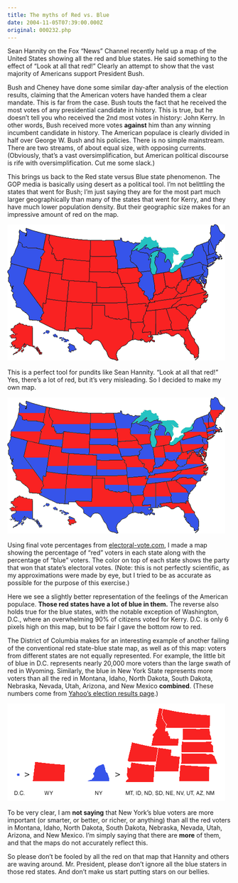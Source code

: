 ```yaml
---
title: The myths of Red vs. Blue
date: 2004-11-05T07:39:00.000Z
original: 000232.php
---
```


Sean Hannity on the Fox “News” Channel recently held up a map of the United States showing all the red and blue states. He said something to the effect of “Look at all that red!” Clearly an attempt to show that the vast majority of Americans support President Bush.

Bush and Cheney have done some similar day-after analysis of the election results, claiming that the American voters have handed them a clear mandate. This is far from the case. Bush touts the fact that he received the most votes of any presidential candidate in history. This is true, but he doesn’t tell you who received the 2nd most votes in history: John Kerry. In other words, Bush received more votes <b>against</b> him than any winning incumbent candidate in history. The American populace is clearly divided in half over George W. Bush and his policies. There is no simple mainstream. There are two streams, of about equal size, with opposing currents. (Obviously, that’s a vast oversimplification, but American political discourse is rife with oversimplification. Cut me some slack.)

This brings us back to the Red state versus Blue state phenomenon. The GOP media is basically using desert as a political tool. I’m not belittling the states that went for Bush; I’m just saying they are for the most part much larger geographically than many of the states that went for Kerry, and they have much lower population density. But their geographic size makes for an impressive amount of red on the map.

<p class="polaroid" style="--deg: -2deg"><img src="./redstates.gif" /></p>
This is a perfect tool for pundits like Sean Hannity. “Look at all that red!” Yes, there’s a lot of red, but it’s very misleading. So I decided to make my own map.

<p class="polaroid" style="--deg: -2deg"><img src="./redvsblue.gif" /></p>

Using final vote percentages from <a href="http://www.electoral-vote.com/">electoral-vote.com</a>, I made a map showing the percentage of “red” voters in each state along with the percentage of “blue” voters. The color on top of each state shows the party that won that state’s electoral votes. (Note: this is not perfectly scientific, as my approximations were made by eye, but I tried to be as accurate as possible for the purpose of this exercise.)

Here we see a slightly better representation of the feelings of the American populace. <b>Those red states have a lot of blue in them.</b> The reverse also holds true for the blue states, with the notable exception of Washington, D.C., where an overwhelming 90% of citizens voted for Kerry. D.C. is only 6 pixels high on this map, but to be fair I gave the bottom row to red.

The District of Columbia makes for an interesting example of another failing of the conventional red state-blue state map, as well as of this map: voters from different states are not equally represented. For example, the little bit of blue in D.C. represents nearly 20,000 more voters than the large swath of red in Wyoming. Similarly, the blue in New York State represents more voters than all the red in Montana, Idaho, North Dakota, South Dakota, Nebraska, Nevada, Utah, Arizona, and New Mexico <b>combined</b>. (These numbers come from <a href="http://news.yahoo.com/electionresults/">Yahoo’s election results page</a>.)

<p class="polaroid" style="--deg: -2deg"><img src="./comparison.gif" /></p>

To be very clear, I am <b>not saying</b> that New York’s blue voters are more important (or smarter, or better, or richer, or anything) than all the red voters in Montana, Idaho, North Dakota, South Dakota, Nebraska, Nevada, Utah, Arizona, and New Mexico. I’m simply saying that there are <b>more</b> of them, and that the maps do not accurately reflect this.

So please don’t be fooled by all the red on that map that Hannity and others are waving around. Mr. President, please don’t ignore all the blue staters in those red states. And don’t make us start putting stars on our bellies.

